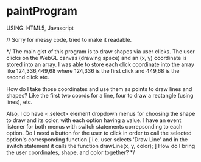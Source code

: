 # paintProgram

  USING: HTML5, Javascript
  
  // Sorry for messy code, tried to make it readable.
  
*/
  The main gist of this program is to draw shapes via user clicks. The user clicks on the WebGL canvas (drawing space) and an (x, y) coordinate is stored into an array. I was able to store each click coordinate into the array like
      124,336,449,68
      where 124,336 is the first click
      and 449,68 is the second click etc.
     
How do I take those coordinates and use them as points to draw lines and shapes? Like the first two coords for a line, four to draw a rectangle (using lines), etc. 

Also,
I do have <.select> element dropdown menus for choosing the shape to draw and its color, with each option having a value. I have an event listener for both menus with switch statements correpsonding to each option. Do I need a button for the user to click in order to call the selected option's corresponding function [ i.e. user selects 'Draw Line' and in the switch statement it calls the function drawLine(x, y, color); ] How do I bring the user coordinates, shape, and color together?
*/
